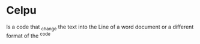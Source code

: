 # Celpu
<!DUCTYPE! html>
<html>
<head>
<title>WORD BOLD MAKING</title>
</head>
<body>
<p>Is a code that  <sub>change</sub> the text into the Line of a word document
or a different format of the <sup>code</sup>
</p>
</body>
</html>
